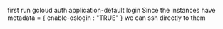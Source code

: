 first run gcloud auth application-default login
Since the instances have metadata = {
    enable-oslogin : "TRUE"
  } we can ssh directly to them
